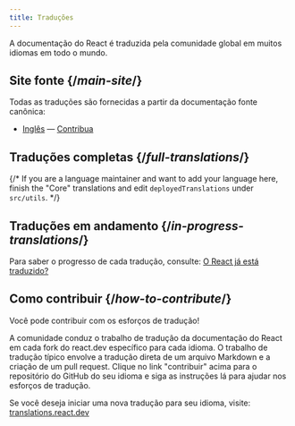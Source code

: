 ```yaml
---
title: Traduções
---
```


<Intro>

A documentação do React é traduzida pela comunidade global em muitos idiomas em todo o mundo.

</Intro>

## Site fonte {/*main-site*/}

Todas as traduções são fornecidas a partir da documentação fonte canônica:

- [Inglês](https://react.dev/) &mdash; [Contribua](https://github.com/reactjs/react.dev/)

## Traduções completas {/*full-translations*/}

{/* If you are a language maintainer and want to add your language here, finish the "Core" translations and edit `deployedTranslations` under `src/utils`. */}

<LanguageList progress="complete" />

## Traduções em andamento {/*in-progress-translations*/}

Para saber o progresso de cada tradução, consulte: [O React já está traduzido?](https://translations.react.dev/)

<LanguageList progress="in-progress" />

## Como contribuir {/*how-to-contribute*/}

Você pode contribuir com os esforços de tradução!

A comunidade conduz o trabalho de tradução da documentação do React em cada fork do react.dev específico para cada idioma. O trabalho de tradução típico envolve a tradução direta de um arquivo Markdown e a criação de um pull request. Clique no link "contribuir" acima para o repositório do GitHub do seu idioma e siga as instruções lá para ajudar nos esforços de tradução.

Se você deseja iniciar uma nova tradução para seu idioma, visite: [translations.react.dev](https://github.com/reactjs/translations.react.dev)